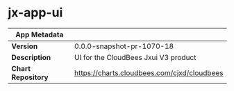 # jx-app-ui

|App Metadata||
|---|---|
| **Version** | 0.0.0-snapshot-pr-1070-18 |
| **Description** | UI for the CloudBees Jxui V3 product |
| **Chart Repository** | https://charts.cloudbees.com/cjxd/cloudbees |

